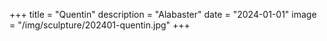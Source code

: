 +++
title = "Quentin"
description = "Alabaster"
date = "2024-01-01"
image = "/img/sculpture/202401-quentin.jpg"
+++